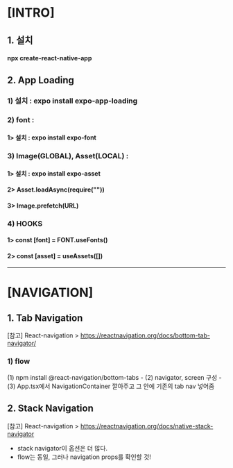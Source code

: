 # [INTRO]

## 1. 설치

#### npx create-react-native-app

## 2. App Loading

### 1) 설치 : expo install expo-app-loading

### 2) font :

#### 1> 설치 : expo install expo-font

### 3) Image(GLOBAL), Asset(LOCAL) :

#### 1> 설치 : expo install expo-asset

#### 2> Asset.loadAsync(require(""))

#### 3> Image.prefetch(URL)

### 4) HOOKS

#### 1> const [font] = FONT.useFonts()

#### 2> const [asset] = useAssets([])

<hr/>

# [NAVIGATION]

## 1. Tab Navigation

[참고] React-navigation > https://reactnavigation.org/docs/bottom-tab-navigator/

### 1) flow

(1) npm install @react-navigation/bottom-tabs - (2) navigator, screen 구성 - (3) App.tsx에서 NavigationContainer 깔아주고 그 안에 기존의 tab nav 넣어줌

## 2. Stack Navigation

[참고] React-navigation > https://reactnavigation.org/docs/native-stack-navigator

- stack navigator이 옵션은 더 많다.
- flow는 동일, 그러나 navigation props를 확인할 것!
